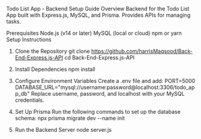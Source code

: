 Todo List App - Backend Setup Guide
Overview
Backend for the Todo List App built with Express.js, MySQL, and Prisma. Provides APIs for managing tasks.

Prerequisites
Node.js (v14 or later)
MySQL (local or cloud)
npm or yarn
Setup Instructions

1. Clone the Repository
git clone https://github.com/harrisMaqsood/Back-End-Express.js-API
cd Back-End-Express.js-API

2. Install Dependencies
npm install

3. Configure Environment Variables
Create a .env file and add:
PORT=5000
DATABASE_URL="mysql://username:password@localhost:3306/todo_app_db"
Replace username, password, and localhost with your MySQL credentials.

4. Set Up Prisma
Run the following commands to set up the database schema:
npx prisma migrate dev --name init

5. Run the Backend Server
node server.js
